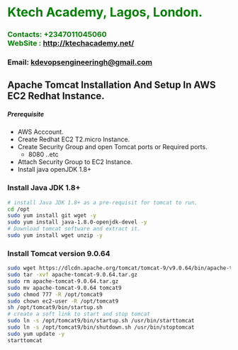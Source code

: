 #  **<span style="color:green">Ktech Academy, Lagos, London.</span>**
### **<span style="color:green">Contacts: +2347011045060<br> WebSite : <http://ktechacademy.net/></span>**
### **Email: kdevopsengineeringh@gmail.com**



## Apache Tomcat Installation And Setup In AWS EC2 Redhat Instance.
##### Prerequisite
+ AWS Acccount.
+ Create Redhat EC2 T2.micro Instance.
+ Create Security Group and open Tomcat ports or Required ports.
   + 8080 ..etc
+ Attach Security Group to EC2 Instance.
+ Install java openJDK 1.8+

### Install Java JDK 1.8+ 

``` sh
# install Java JDK 1.8+ as a pre-requisit for tomcat to run.
cd /opt 
sudo yum install git wget -y
sudo yum install java-1.8.0-openjdk-devel -y
# Download tomcat software and extract it.
sudo yum install wget unzip -y
```
### Install Tomcat version 9.0.64
``` sh
sudo wget https://dlcdn.apache.org/tomcat/tomcat-9/v9.0.64/bin/apache-tomcat-9.0.64.tar.gz
sudo tar -xvf apache-tomcat-9.0.64.tar.gz
sudo rm apache-tomcat-9.0.64.tar.gz
sudo mv apache-tomcat-9.0.64 tomcat9
sudo chmod 777 -R /opt/tomcat9
sudo chown ec2-user -R /opt/tomcat9
sh /opt/tomcat9/bin/startup.sh
# create a soft link to start and stop tomcat
sudo ln -s /opt/tomcat9/bin/startup.sh /usr/bin/starttomcat
sudo ln -s /opt/tomcat9/bin/shutdown.sh /usr/bin/stoptomcat
sudo yum update -y
starttomcat
```

